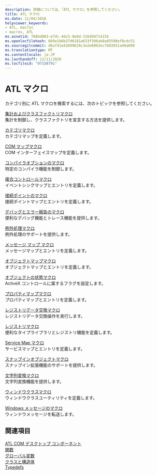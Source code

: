 ```yaml
---
description: 詳細については、「ATL マクロ」を参照してください。
title: ATL マクロ
ms.date: 11/04/2016
helpviewer_keywords:
- ATL, macros
- macros, ATL
ms.assetid: 788bd803-e7dc-4dc5-9e8d-31649471415b
ms.openlocfilehash: 669e1b6b37d6181a633f396ab8a85598ef8cdc51
ms.sourcegitcommit: d6af41e42699628c3e2e6063ec7b03931a49a098
ms.translationtype: MT
ms.contentlocale: ja-JP
ms.lasthandoff: 12/11/2020
ms.locfileid: "97158791"
---
```

# <a name="atl-macros"></a>ATL マクロ

カテゴリ別に ATL マクロを検索するには、次のトピックを参照してください。

[集計およびクラスファクトリマクロ](../../atl/reference/aggregation-and-class-factory-macros.md)<br/>
集計を制御し、クラスファクトリを宣言する方法を提供します。

[カテゴリマクロ](../../atl/reference/category-macros.md)<br/>
カテゴリマップを定義します。

[COM マップマクロ](../../atl/reference/com-map-macros.md)<br/>
COM インターフェイスマップを定義します。

[コンパイラオプションのマクロ](../../atl/reference/compiler-options-macros.md)<br/>
特定のコンパイラ機能を制御します。

[複合コントロールマクロ](../../atl/reference/composite-control-macros.md)<br/>
イベントシンクマップとエントリを定義します。

[接続ポイントのマクロ](../../atl/reference/connection-point-macros.md)<br/>
接続ポイントマップとエントリを定義します。

[デバッグとエラー報告のマクロ](../../atl/reference/debugging-and-error-reporting-macros.md)<br/>
便利なデバッグ機能とトレース機能を提供します。

[例外処理マクロ](../../atl/reference/exception-handling-macros.md)<br/>
例外処理のサポートを提供します。

[メッセージ マップ マクロ](../../atl/reference/message-map-macros-atl.md)<br/>
メッセージマップとエントリを定義します。

[オブジェクトマップマクロ](../../atl/reference/object-map-macros.md)<br/>
オブジェクトマップとエントリを定義します。

[オブジェクトの状態マクロ](../../atl/reference/object-status-macros.md)<br/>
ActiveX コントロールに属するフラグを設定します。

[プロパティマップマクロ](../../atl/reference/property-map-macros.md)<br/>
プロパティマップとエントリを定義します。

[レジストリデータ交換マクロ](../../atl/reference/registry-data-exchange-macros.md)<br/>
レジストリデータ交換操作を実行します。

[レジストリマクロ](../../atl/reference/registry-macros.md)<br/>
便利なタイプライブラリとレジストリ機能を定義します。

[Service Map マクロ](../../atl/reference/service-map-macros.md)<br/>
サービスマップとエントリを定義します。

[スナップインオブジェクトマクロ](../../atl/reference/snap-in-object-macros.md)<br/>
スナップイン拡張機能のサポートを提供します。

[文字列変換マクロ](string-conversion-macros.md)<br/>
文字列変換機能を提供します。

[ウィンドウクラスマクロ](../../atl/reference/window-class-macros.md)<br/>
ウィンドウクラスユーティリティを定義します。

[Windows メッセージのマクロ](../../atl/reference/windows-messages-macros.md)<br/>
ウィンドウメッセージを転送します。

## <a name="see-also"></a>関連項目

[ATL COM デスクトップ コンポーネント](../../atl/atl-com-desktop-components.md)<br/>
[関数](../../atl/reference/atl-functions.md)<br/>
[グローバル変数](../../atl/reference/atl-global-variables.md)<br/>
[クラスと構造体](../../atl/reference/atl-classes.md)<br/>
[Typedefs](../../atl/reference/atl-typedefs.md)
